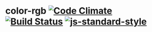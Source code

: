 # color-rgb [![Code Climate](https://codeclimate.com/github/ileri/color-rgb/badges/gpa.svg)](https://codeclimate.com/github/ileri/color-rgb) [![Build Status](https://travis-ci.org/ileri/color-rgb.svg)](https://travis-ci.org/ileri/color-rgb) [![js-standard-style](https://img.shields.io/badge/code%20style-standard-brightgreen.svg?style=flat)](https://github.com/feross/standard)
